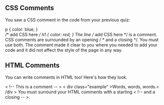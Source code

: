 ## CSS Comments
  
  You saw a CSS comment in the code from your previous quiz:

p {
    color: blue;
}        
/* add CSS here */
h1 {
    color: red;
}
The line /* add CSS here */ is a comment. CSS comments are surrounded by an opening / * and a closing */. You must use both. The comment made it clear to you where you needed to add your code and it did not affect the style of the page in any way.

## HTML Comments
  
  You can write comments in HTML too! Here's how they look.

< !-- This is a comment -- >
< div class="example" >Words, words, words.< /div >
You must surround your HTML comments with a starting < !-- and a closing -- >.
